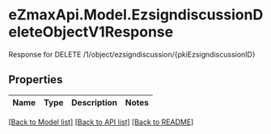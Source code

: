# eZmaxApi.Model.EzsigndiscussionDeleteObjectV1Response
Response for DELETE /1/object/ezsigndiscussion/{pkiEzsigndiscussionID}

## Properties

Name | Type | Description | Notes
------------ | ------------- | ------------- | -------------

[[Back to Model list]](../README.md#documentation-for-models) [[Back to API list]](../README.md#documentation-for-api-endpoints) [[Back to README]](../README.md)

